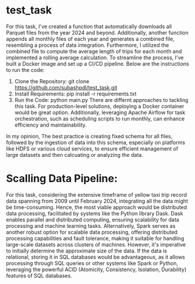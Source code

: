 # test_task
For this task, I've created a function that automatically downloads all Parquet files from the year 2024 and beyond. Additionally, another function appends all monthly files of each year and generates a combined file, resembling a process of data integration.
Furthermore, I utilized the combined file to compute the average length of trips for each month and implemented a rolling average calculation.
To streamline the process, I've built a Docker image and set up a CI/CD pipeline. Below are the instructions to run the code:

1. Clone the Repository: git clone https://github.com/subashpdl/test_task.git
2. Install Requirements: pip install -r requirements.txt
3. Run the Code: python main.py
There are differnt approaches to tackling this task. For production-level solutions, deploying a Docker container would be great option. Additionally, leveraging Apache Airflow for task orchestration, such as scheduling scripts to run monthly, can enhance efficiency and maintainability.

In my opinion, The best practice is creating fixed schema for all files, followed by the ingestion of data into this schema, especially on platforms like HDFS or various cloud services, to ensure efficient management of large datasets and then calcuating or analyzing the data.

# Scalling Data Pipeline: 
For this task, considering the extensive timeframe of yellow taxi trip record data spanning from 2009 until February 2024, integrating all the data might be time-consuming. Hence, the most viable approach would be distributed data processing, facilitated by systems like the Python library Dask. Dask enables parallel and distributed computing, ensuring scalability for data processing and machine learning tasks. Alternatively, Spark serves as another robust option for scalable data processing, offering distributed processing capabilities and fault tolerance, making it suitable for handling large-scale datasets across clusters of machines. However, it's imperative to initially determine the approximate size of the data. If the data is relational, storing it in SQL databases would be advantageous, as it allows processing through SQL queries or other systems like Spark or Python, leveraging the powerful ACID (Atomicity, Consistency, Isolation, Durability) features of SQL databases.



